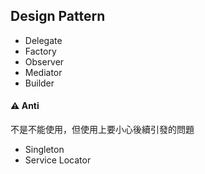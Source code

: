 ## Design Pattern
- Delegate
- Factory 
- Observer
- Mediator
- Builder

#### :warning: Anti
不是不能使用，但使用上要小心後續引發的問題
- Singleton
- Service Locator
